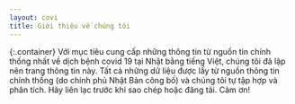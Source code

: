 ```yaml
---
layout: covi
title: Giới thiệu về chúng tôi
---
```


{:.container}
Với mục tiêu cung cấp những thông tin từ nguồn tin chính thống nhất về dịch bệnh covid 19 tại Nhật bằng tiếng Việt,
chúng tôi đã lập nên trang thông tin này.
Tất cả những dữ liệu được lấy từ nguồn thông tin chính thống (do chính phủ Nhật Bản công bố) và chúng tôi tự tập hợp và phân tích.
Hãy liên lạc trước khi sao chép hoặc đăng tải.
Cảm ơn!
